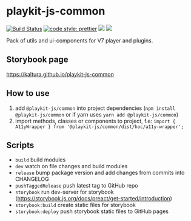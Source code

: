 # playkit-js-common

[![Build Status](https://github.com/kaltura/playkit-js-common/actions/workflows/canary.yaml/badge.svg)](https://github.com/kaltura/playkit-js-common/actions/workflows/canary.yaml)
[![code style: prettier](https://img.shields.io/badge/code_style-prettier-ff69b4.svg?style=flat-square)](https://github.com/prettier/prettier)
[![](https://img.shields.io/npm/v/@playkit-js/common/latest.svg)](https://www.npmjs.com/package/@playkit-js/common)
[![](https://img.shields.io/npm/v/@playkit-js/common/canary.svg)](https://www.npmjs.com/package/@playkit-js/common/v/canary)

Pack of utils and ui-components for V7 player and plugins.

## Storybook page

https://kaltura.github.io/playkit-js-common

## How to use

1. add `@playkit-js/common` into project dependencies (`npm install @playkit-js/common` or if yarn uses `yarn add @playkit-js/common`)
2. import methods, classes or components to project, f.e: `import { A11yWrapper } from '@playkit-js/common/dist/hoc/a11y-wrapper';`

## Scripts

- `build` build modules
- `dev` watch on file changes and build modules
- `release` bump package version and add changes from commits into CHANGELOG
- `pushTaggedRelease` push latest tag to GitHub repo
- `storybook` run dev-server for storybook (https://storybook.js.org/docs/preact/get-started/introduction)
- `storybook:build` create static files for storybook
- `storybook:deploy` push storybook static files to GitHub pages
